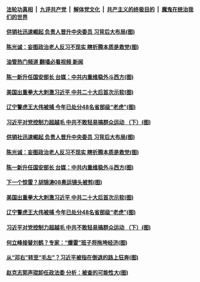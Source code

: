 ####  [法轮功真相](../../../../basic/blob/master/README.md?t=11012331) &nbsp;|&nbsp; [九评共产党](../../../../9ping.md/blob/master/README.md?t=11012331) &nbsp;|&nbsp; [解体党文化](../../../../jtdwh.md/blob/master/README.md?t=11012331)  &nbsp;|&nbsp; [共产主义的终极目的](../../../../gczydzjmd.md/blob/master/README.md?t=11012331) &nbsp;|&nbsp; [魔鬼在统治我们的世界](../../../../mgztzwmdsj.md/blob/master/README.md?t=11012331) 

#### [供销社迅速崛起 负责人晋升中央委员 习背后大布局(图)](../pages/p2/1020612.md?t=11012331) 

#### [陈光诚：妄图政治老人反习不现实 瞎折腾本质是救党(图)](../pages/p2/1020626.md?t=11012331) 

#### [油管热门频道 翻墙必看视频 新闻](http://129.146.143.75:81/youtube.html?11012331)

#### [陈一新升任国安部长 台媒：中共内重维稳外斗西方(图)](../pages/p2/1020605.md?t=11012331) 

#### [美国出重拳大大刺激习近平 中共二十大后首次示软(图)](../pages/p2/1020551.md?t=11012331) 

#### [辽宁警虎王大伟被捕 今年已处分48名省部级“老虎”(图)](../pages/p2/1020544.md?t=11012331) 

#### [习近平对党控制力超越毛 中共不敢轻易搞群众运动 （下）(图)](../pages/p2/1020287.md?t=11012331) 






#### [供销社迅速崛起 负责人晋升中央委员 习背后大布局(图)](../pages/p2/1020612.md?t=11012331) 

#### [陈光诚：妄图政治老人反习不现实 瞎折腾本质是救党(图)](../pages/p2/1020626.md?t=11012331) 

#### [陈一新升任国安部长 台媒：中共内重维稳外斗西方(图)](../pages/p2/1020605.md?t=11012331) 


#### [下一个惊雷？胡锦涛08奥运镜头被剪(图)](../pages/p2/1020517.md?t=11012331) 

#### [美国出重拳大大刺激习近平 中共二十大后首次示软(图)](../pages/p2/1020551.md?t=11012331) 


#### [辽宁警虎王大伟被捕 今年已处分48名省部级“老虎”(图)](../pages/p2/1020544.md?t=11012331) 



#### [习近平对党控制力超越毛 中共不敢轻易搞群众运动 （下）(图)](../pages/p2/1020287.md?t=11012331) 

#### [何立峰接替刘鹤？专家：“爆雷”班子将拖垮经济(图)](../pages/p2/1020506.md?t=11012331) 


#### [从“邓右”转至“毛左”？习近平被指在倒退的路上狂奔(图)](../pages/p2/1020437.md?t=11012331) 

#### [赵克志郭声琨卸任政法委 分析：被查的可能性大(图)](../pages/p2/1020456.md?t=11012331) 

<img src='http://gfw-breaker.win/goodnews/indexes/p2.md' width='0px' height='0px'/>
